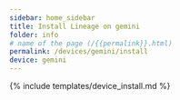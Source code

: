 ```yaml
---
sidebar: home_sidebar
title: Install Lineage on gemini
folder: info
# name of the page (/{{permalink}}.html)
permalink: /devices/gemini/install
device: gemini
---
```

{% include templates/device_install.md %}
